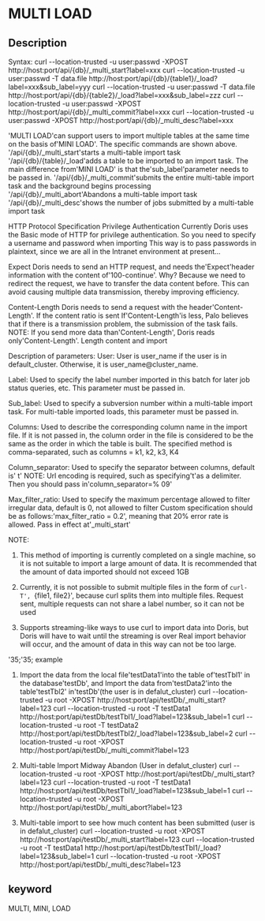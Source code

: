 <!-- 
Licensed to the Apache Software Foundation (ASF) under one
or more contributor license agreements.  See the NOTICE file
distributed with this work for additional information
regarding copyright ownership.  The ASF licenses this file
to you under the Apache License, Version 2.0 (the
"License"); you may not use this file except in compliance
with the License.  You may obtain a copy of the License at

  http://www.apache.org/licenses/LICENSE-2.0

Unless required by applicable law or agreed to in writing,
software distributed under the License is distributed on an
"AS IS" BASIS, WITHOUT WARRANTIES OR CONDITIONS OF ANY
KIND, either express or implied.  See the License for the
specific language governing permissions and limitations
under the License.
-->

# MULTI LOAD
## Description

Syntax:
curl --location-trusted -u user:passwd -XPOST http://host:port/api/{db}/_multi_start?label=xxx
curl --location-trusted -u user:passwd -T data.file http://host:port/api/{db}/{table1}/_load?label=xxx\&sub_label=yyy
curl --location-trusted -u user:passwd -T data.file http://host:port/api/{db}/{table2}/_load?label=xxx\&sub_label=zzz
curl --location-trusted -u user:passwd -XPOST http://host:port/api/{db}/_multi_commit?label=xxx
curl --location-trusted -u user:passwd -XPOST http://host:port/api/{db}/_multi_desc?label=xxx

'MULTI LOAD'can support users to import multiple tables at the same time on the basis of'MINI LOAD'. The specific commands are shown above.
'/api/{db}/_multi_start'starts a multi-table import task
'/api/{db}/{table}/_load'adds a table to be imported to an import task. The main difference from'MINI LOAD' is that the'sub_label'parameter needs to be passed in.
'/api/{db}/_multi_commit'submits the entire multi-table import task and the background begins processing
'/api/{db}/_multi_abort'Abandons a multi-table import task
'/api/{db}/_multi_desc'shows the number of jobs submitted by a multi-table import task

HTTP Protocol Specification
Privilege Authentication Currently Doris uses the Basic mode of HTTP for privilege authentication. So you need to specify a username and password when importing
This way is to pass passwords in plaintext, since we are all in the Intranet environment at present...

Expect Doris needs to send an HTTP request, and needs the'Expect'header information with the content of'100-continue'.
Why? Because we need to redirect the request, we have to transfer the data content before.
This can avoid causing multiple data transmission, thereby improving efficiency.

Content-Length Doris needs to send a request with the header'Content-Length'. If the content ratio is sent
If'Content-Length'is less, Palo believes that if there is a transmission problem, the submission of the task fails.
NOTE: If you send more data than'Content-Length', Doris reads only'Content-Length'.
Length content and import

Description of parameters:
User: User is user_name if the user is in default_cluster. Otherwise, it is user_name@cluster_name.

Label: Used to specify the label number imported in this batch for later job status queries, etc.
This parameter must be passed in.

Sub_label: Used to specify a subversion number within a multi-table import task. For multi-table imported loads, this parameter must be passed in.

Columns: Used to describe the corresponding column name in the import file.
If it is not passed in, the column order in the file is considered to be the same as the order in which the table is built.
The specified method is comma-separated, such as columns = k1, k2, k3, K4

Column_separator: Used to specify the separator between columns, default is' t'
NOTE: Url encoding is required, such as specifying't'as a delimiter.
Then you should pass in'column_separator=% 09'

Max_filter_ratio: Used to specify the maximum percentage allowed to filter irregular data, default is 0, not allowed to filter
Custom specification should be as follows:'max_filter_ratio = 0.2', meaning that 20% error rate is allowed.
Pass in effect at'_multi_start'

NOTE:
1. This method of importing is currently completed on a single machine, so it is not suitable to import a large amount of data.
It is recommended that the amount of data imported should not exceed 1GB

2. Currently, it is not possible to submit multiple files in the form of `curl-T', `{file1, file2}', because curl splits them into multiple files.
Request sent, multiple requests can not share a label number, so it can not be used

3. Supports streaming-like ways to use curl to import data into Doris, but Doris will have to wait until the streaming is over
Real import behavior will occur, and the amount of data in this way can not be too large.

'35;'35; example

1. Import the data from the local file'testData1'into the table of'testTbl1' in the database'testDb', and
Import the data from'testData2'into the table'testTbl2' in'testDb'(the user is in defalut_cluster)
curl --location-trusted -u root -XPOST http://host:port/api/testDb/_multi_start?label=123
curl --location-trusted -u root -T testData1 http://host:port/api/testDb/testTbl1/_load?label=123\&sub_label=1
curl --location-trusted -u root -T testData2 http://host:port/api/testDb/testTbl2/_load?label=123\&sub_label=2
curl --location-trusted -u root -XPOST http://host:port/api/testDb/_multi_commit?label=123

2. Multi-table Import Midway Abandon (User in defalut_cluster)
curl --location-trusted -u root -XPOST http://host:port/api/testDb/_multi_start?label=123
curl --location-trusted -u root -T testData1 http://host:port/api/testDb/testTbl1/_load?label=123\&sub_label=1
curl --location-trusted -u root -XPOST http://host:port/api/testDb/_multi_abort?label=123

3. Multi-table import to see how much content has been submitted (user is in defalut_cluster)
curl --location-trusted -u root -XPOST http://host:port/api/testDb/_multi_start?label=123
curl --location-trusted -u root -T testData1 http://host:port/api/testDb/testTbl1/_load?label=123\&sub_label=1
curl --location-trusted -u root -XPOST http://host:port/api/testDb/_multi_desc?label=123

## keyword
MULTI, MINI, LOAD
